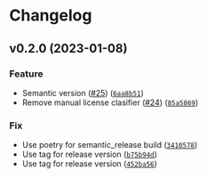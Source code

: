 # Changelog

<!--next-version-placeholder-->

## v0.2.0 (2023-01-08)
### Feature
* Semantic version ([#25](https://github.com/iskhakovt/uk-invitation-letter/issues/25)) ([`6aa8b51`](https://github.com/iskhakovt/uk-invitation-letter/commit/6aa8b51f6d9d889ebb1e8288702a473e1f13be8b))
* Remove manual license clasifier ([#24](https://github.com/iskhakovt/uk-invitation-letter/issues/24)) ([`85a5869`](https://github.com/iskhakovt/uk-invitation-letter/commit/85a5869ca03f1aa47df892a314cbb87ef94c4ba3))

### Fix
* Use poetry for semantic_release build ([`3410578`](https://github.com/iskhakovt/uk-invitation-letter/commit/341057820e570d73b5865e7115ec1707a2b1a2cb))
* Use tag for release version ([`b75b94d`](https://github.com/iskhakovt/uk-invitation-letter/commit/b75b94d37acbfffc2fa84ddcbfcd2b281b04739e))
* Use tag for release version ([`452ba56`](https://github.com/iskhakovt/uk-invitation-letter/commit/452ba56a7a13d2d5a50eaaf964bac23ce6a6dc37))

